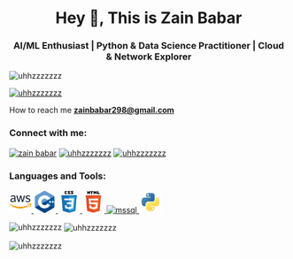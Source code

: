 <h1 align="center">Hey 👋, This is Zain Babar</h1>
<h3 align="center">AI/ML Enthusiast | Python & Data Science Practitioner | Cloud & Network Explorer</h3>

<p align="left"> <img src="https://komarev.com/ghpvc/?username=uhhzzzzzzz&label=Profile%20views&color=0e75b6&style=flat" alt="uhhzzzzzzz" /> </p>

<p align="left"> <a href="https://github.com/ryo-ma/github-profile-trophy"><img src="https://github-profile-trophy.vercel.app/?username=uhhzzzzzzz" alt="uhhzzzzzzz" /></a> </p>

How to reach me **zainbabar298@gmail.com**

<h3 align="left">Connect with me:</h3>
<p align="left">
<a href="https://linkedin.com/in/zain babar" target="blank"><img align="center" src="https://raw.githubusercontent.com/rahuldkjain/github-profile-readme-generator/master/src/images/icons/Social/linked-in-alt.svg" alt="zain babar" height="30" width="40" /></a>
<a href="https://kaggle.com/uhhzzzzzzz" target="blank"><img align="center" src="https://raw.githubusercontent.com/rahuldkjain/github-profile-readme-generator/master/src/images/icons/Social/kaggle.svg" alt="uhhzzzzzzz" height="30" width="40" /></a>
<a href="https://instagram.com/uhhzzzzzzz" target="blank"><img align="center" src="https://raw.githubusercontent.com/rahuldkjain/github-profile-readme-generator/master/src/images/icons/Social/instagram.svg" alt="uhhzzzzzzz" height="30" width="40" /></a>
</p>

<h3 align="left">Languages and Tools:</h3>
<p align="left"> <a href="https://aws.amazon.com" target="_blank" rel="noreferrer"> <img src="https://raw.githubusercontent.com/devicons/devicon/master/icons/amazonwebservices/amazonwebservices-original-wordmark.svg" alt="aws" width="40" height="40"/> </a> <a href="https://www.w3schools.com/cpp/" target="_blank" rel="noreferrer"> <img src="https://raw.githubusercontent.com/devicons/devicon/master/icons/cplusplus/cplusplus-original.svg" alt="cplusplus" width="40" height="40"/> </a> <a href="https://www.w3schools.com/css/" target="_blank" rel="noreferrer"> <img src="https://raw.githubusercontent.com/devicons/devicon/master/icons/css3/css3-original-wordmark.svg" alt="css3" width="40" height="40"/> </a> <a href="https://www.w3.org/html/" target="_blank" rel="noreferrer"> <img src="https://raw.githubusercontent.com/devicons/devicon/master/icons/html5/html5-original-wordmark.svg" alt="html5" width="40" height="40"/> </a> <a href="https://www.microsoft.com/en-us/sql-server" target="_blank" rel="noreferrer"> <img src="https://www.svgrepo.com/show/303229/microsoft-sql-server-logo.svg" alt="mssql" width="40" height="40"/> </a> <a href="https://www.python.org" target="_blank" rel="noreferrer"> <img src="https://raw.githubusercontent.com/devicons/devicon/master/icons/python/python-original.svg" alt="python" width="40" height="40"/> </a> </p>

<p><img align="left" src="https://github-readme-stats.vercel.app/api/top-langs?username=uhhzzzzzzz&show_icons=true&locale=en&layout=compact" alt="uhhzzzzzzz" /></p>

<p>&nbsp;<img align="center" src="https://github-readme-stats.vercel.app/api?username=uhhzzzzzzz&show_icons=true&locale=en" alt="uhhzzzzzzz" /></p>

<p><img align="center" src="https://github-readme-streak-stats.herokuapp.com/?user=uhhzzzzzzz&" alt="uhhzzzzzzz" /></p>
